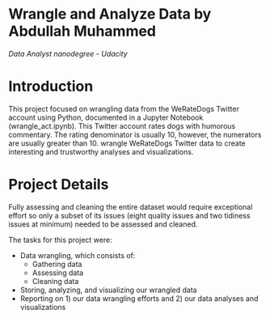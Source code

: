 # Wrangle and Analyze Data by Abdullah Muhammed

_Data Analyst nanodegree - Udacity_

# Introduction

This project focused on wrangling data from the WeRateDogs Twitter account using Python, documented in a Jupyter Notebook (wrangle_act.ipynb). This Twitter account rates dogs with humorous commentary. The rating denominator is usually 10, however, the numerators are usually greater than 10.
wrangle WeRateDogs Twitter data to create interesting and trustworthy analyses and visualizations.

# Project Details

Fully assessing and cleaning the entire dataset would require exceptional effort so only a subset of its issues (eight quality issues and two tidiness issues at minimum) needed to be assessed and cleaned.

The tasks for this project were:

* Data wrangling, which consists of:
  * Gathering data
  * Assessing data
  * Cleaning data
* Storing, analyzing, and visualizing our wrangled data
* Reporting on 1) our data wrangling efforts and 2) our data analyses and visualizations
